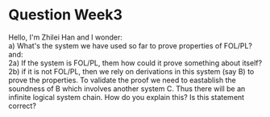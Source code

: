 # Question Week3

Hello, I'm Zhilei Han and I wonder:  
a) What's the system we have used so far to prove properties of FOL/PL?  
and:   
2a) If the system is FOL/PL, them how could it prove something about itself?  
2b) if it is not FOL/PL, then we rely on derivations in this system (say B) to prove the properties. To validate the proof we need to eastablish the soundness of B which involves another system C. Thus there will be an infinite logical system chain. How do you explain this? Is this statement correct?